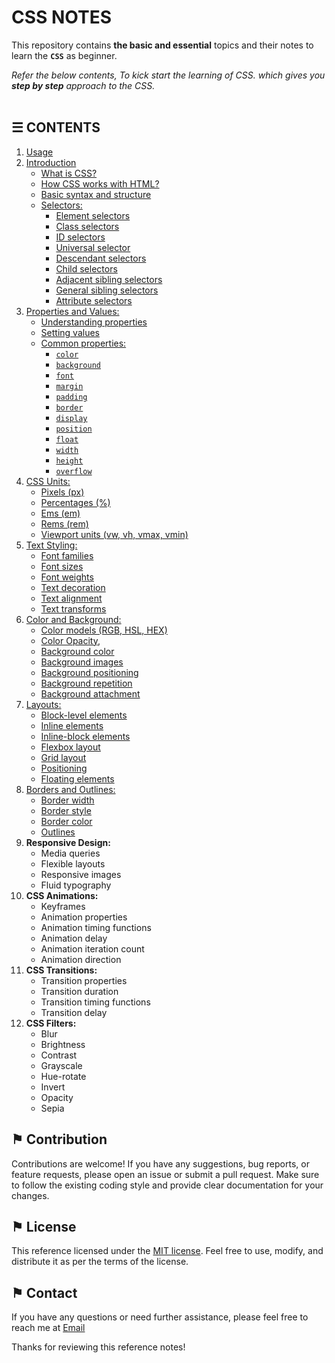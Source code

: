 # CSS NOTES

This repository contains __the basic and essential__ topics and their notes to learn the __`CSS`__ as beginner.

*Refer the below contents, To kick start the learning of CSS. which gives you __step by step__ approach to the CSS.*
\
&nbsp;

## &#9776; CONTENTS 
1. [Usage](./usage.md)
2. [Introduction](./introduction.md)
	- [What is CSS?](./introduction.md#-what-is-css)
	- [How CSS works with HTML?](./introduction.md#-how-css-works-with-html)
	- [Basic syntax and structure](./introduction.md#-basic-syntax-and-structure)
	- [Selectors:](./docs/selectors.md)
		- [Element selectors](./docs/selectors.md#-element-selectors)
		- [Class selectors](./docs/selectors.md#-class-selectors)
		- [ID selectors](./docs/selectors.md#-id-selectors)
		- [Universal selector](./docs/selectors.md#-universal-selector)
		- [Descendant selectors](./docs/selectors.md#-descendant-selectors)
		- [Child selectors](./docs/selectors.md#-child-selectors)
		- [Adjacent sibling selectors](./docs/selectors.md#-adjacent-sibling-selectors)
		- [General sibling selectors](./docs/selectors.md#-general-sibling-selectors)
		- [Attribute selectors](./docs/selectors.md#-attribute-selectors)
3. [Properties and Values:](./docs/properties-and-values.md)
	- [Understanding properties](./docs/properties-and-values.md#-understanding-properties)
	- [Setting values](./docs/properties-and-values.md#-setting-values)
	- [Common properties:](./docs/properties-and-values.md#-overview)
		- [`color`](./docs/properties-and-values.md#-color)
		- [`background`](./docs/properties-and-values.md#-background)
		- [`font`](./docs/properties-and-values.md#-font)
		- [`margin`](./docs/properties-and-values.md#-margin)
		- [`padding`](./docs/properties-and-values.md#-padding)
		- [`border`](./docs/properties-and-values.md#-border)
		- [`display`](./docs/properties-and-values.md#-display)
		- [`position`](./docs/properties-and-values.md#-position)
		- [`float`](./docs/properties-and-values.md#-float)
		- [`width`](./docs/properties-and-values.md#-width)
		- [`height`](./docs/properties-and-values.md#-height)
		- [`overflow`](./docs/properties-and-values.md#-overflow)
4. [CSS Units:](./docs/css-units.md)
	- [Pixels (px)](./docs/css-units.md#-pixels)
	- [Percentages (%)](./docs/css-units.md#-percentages)
	- [Ems (em)](./docs/css-units.md#-ems)
	- [Rems (rem)](./docs/css-units.md#-rems)
	- [Viewport units (vw, vh, vmax, vmin)](./docs/css-units.md#-viewport-units)
5. [Text Styling:](./docs/text-styling.md)
	- [Font families](./docs/text-styling.md#-font-families)
	- [Font sizes](./docs/text-styling.md#-font-sizes)
	- [Font weights](./docs/text-styling.md#-font-weights)
	- [Text decoration](./docs/text-styling.md#-text-decoration)
	- [Text alignment](./docs/text-styling.md#-text-alignment)
	- [Text transforms](./docs/text-styling.md#-text-transforms)
6. [Color and Background:](./docs/color-and-background.md)
	- [Color models (RGB, HSL, HEX)](./docs/color-and-background.md#-color-models)
	- [Color Opacity](./docs/color-and-background.md#-color-opacity),
	- [Background color](./docs/color-and-background.md#-background-color)
	- [Background images](./docs/color-and-background.md#-background-images)
	- [Background positioning](./docs/color-and-background.md#-background-positioning)
	- [Background repetition](./docs/color-and-background.md#-background-repetition)
	- [Background attachment](./docs/color-and-background.md#-background-attachment)
7. [Layouts:](./docs/layouts.md)
	- [Block-level elements](./docs/layouts.md#-block-level-elements)
	- [Inline elements](./docs/layouts.md#-inline-elements)
	- [Inline-block elements](./docs/layouts.md#-inline-block-elements)
	- [Flexbox layout](./docs/layouts.md#-flexbox-layout)
	- [Grid layout](./docs/layouts.md#-grid-layout)
	- [Positioning](./docs/layouts.md#-positioning)
	- [Floating elements](./docs/layouts.md#-floating-elements)
8. [Borders and Outlines:](./docs/borders-and-outlines.md)
	- [Border width](./docs/borders-and-outlines.md#-border-width)
	- [Border style](./docs/borders-and-outlines.md#-border-style)
	- [Border color](./docs/borders-and-outlines.md#-border-color)
	- [Outlines](./docs/borders-and-outlines.md#-outlines)
9. **Responsive Design:**
	- Media queries
	- Flexible layouts
	- Responsive images
	- Fluid typography
10. **CSS Animations:**
	- Keyframes
	- Animation properties
	- Animation timing functions
	- Animation delay
	- Animation iteration count
	- Animation direction
11. **CSS Transitions:**
	- Transition properties
	- Transition duration
	- Transition timing functions
	- Transition delay
12. **CSS Filters:**
	- Blur
	- Brightness
	- Contrast
	- Grayscale
	- Hue-rotate
	- Invert
	- Opacity
	- Sepia

## &#9873; Contribution
Contributions are welcome! If you have any suggestions, bug reports, or feature requests, please open an issue or submit a pull request. Make sure to follow the existing coding style and provide clear documentation for your changes.

## &#9873; License
This reference licensed under the [MIT license](LICENSE). Feel free to use, modify, and distribute it as per the terms of the license.

## &#9873; Contact
If you have any questions or need further assistance, please feel free to reach me at [Email](mailto:social_text)

Thanks for reviewing this reference notes!